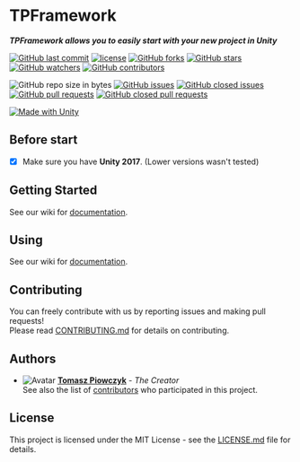 # TPFramework

***TPFramework allows you to easily start with your new project in Unity***

[![GitHub last commit](https://img.shields.io/github/last-commit/Prastiwar/TPFramework.svg?label=Updated&style=flat-square&longCache=true)](https://github.com/Prastiwar/TPFramework/commits/master)
[![license](https://img.shields.io/github/license/Prastiwar/TPFramework.svg?style=flat-square&longCache=true)](https://github.com/Prastiwar/TPFramework/blob/master/LICENSE)
[![GitHub forks](https://img.shields.io/github/forks/Prastiwar/TPFramework.svg?style=social&label=Fork&longCache=true)](https://github.com/Prastiwar/TPFramework/fork)
[![GitHub stars](https://img.shields.io/github/stars/Prastiwar/TPFramework.svg?style=social&label=★Star&longCache=true)](https://github.com/Prastiwar/TPFramework/stargazers)
[![GitHub watchers](https://img.shields.io/github/watchers/Prastiwar/TPFramework.svg?style=social&labelWatcher&longCache=true)](https://github.com/Prastiwar/TPFramework/watchers)
[![GitHub contributors](https://img.shields.io/github/contributors/Prastiwar/TPFramework.svg?style=social&longCache=true)](https://github.com/Prastiwar/TPFramework/contributors)

![GitHub repo size in bytes](https://img.shields.io/github/repo-size/Prastiwar/TPFramework.svg?style=flat-square&longCache=true)
[![GitHub issues](https://img.shields.io/github/issues/Prastiwar/TPFramework.svg?style=flat-square&longCache=true)](https://github.com/Prastiwar/TPFramework/issues)
[![GitHub closed issues](https://img.shields.io/github/issues-closed/Prastiwar/TPFramework.svg?style=flat-square&longCache=true)](https://github.com/Prastiwar/TPFramework/issues)
[![GitHub pull requests](https://img.shields.io/github/issues-pr/Prastiwar/TPFramework.svg?style=flat-square&longCache=true)](https://github.com/Prastiwar/TPFramework/pulls)
[![GitHub closed pull requests](https://img.shields.io/github/issues-pr-closed/Prastiwar/TPFramework.svg?style=flat-square&longCache=true)](https://github.com/Prastiwar/TPFramework/pulls)

[![Made with Unity](https://img.shields.io/badge/Made%20with-Unity-000000.svg?longCache=true&style=for-the-badge&colorA=666677&colorB=222222)](https://unity3d.com/)

## Before start

- [x] Make sure you have **Unity 2017**. (Lower versions wasn't tested)


## Getting Started

See our wiki for [documentation](https://github.com/Prastiwar/TPFramework/wiki).  


## Using

See our wiki for [documentation](https://github.com/Prastiwar/TPFramework/wiki).  


## Contributing

You can freely contribute with us by reporting issues and making pull requests!  
Please read [CONTRIBUTING.md](https://github.com/Prastiwar/TPFramework/blob/master/.github/CONTRIBUTING.md) for details on contributing.

## Authors

* ![Avatar](https://avatars3.githubusercontent.com/u/33370172?s=40&v=4)  [**Tomasz Piowczyk**](https://github.com/Prastiwar) - *The Creator*  
See also the list of [contributors](https://github.com/Prastiwar/TPFramework/contributors) who participated in this project.

## License

This project is licensed under the MIT License - see the [LICENSE.md](https://github.com/Prastiwar/TPFramework/blob/master/LICENSE) file for details.